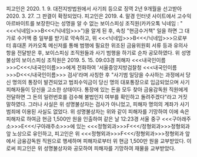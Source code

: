 피고인은 2020. 1. 9. 대전지방법원에서 사기죄 등으로 징역 2년 9개월을 선고받아 2020. 3. 27. 그 판결이 확정되었다.
피고인은 2019. 4. 말경 인터넷 사이트에서 고수익 아르바이트를 보장한다는 성명을 알 수 없는 보이스피싱 조직원(카카오톡 닉네임 : "<<<닉네임>>>B<<</닉네임>>>")을 알게 된 후, 속칭 "현금수거책" 일을 하면 그 대가로 수거액 중 일부를 받기로 약속하고, 위 <<<닉네임>>>B<<</닉네임>>>으로부터 휴대폰 카카오톡 메신저를 통해 범행에 필요한 위조된 금융위원회 서류 등과 유의사항을 전달받은 후, 보이스피싱 조직원들과 사기 범행을 하기로 순차 공모하였다.
위 성명불상의 보이스피싱 조직원은 2019. 5. 15. 09:03경 피해자 <<<내국인이름>>>C<<</내국인이름>>>에게 전화하여 '서울중앙지방검찰청 <<<내국인이름>>>D<<</내국인이름>>> 검사'라며 사칭한 후 "사기범 일당을 수사하는 과정에서 당신 명의의 통장이 발견되었고 범죄수익금이 당신 명의 대포통장으로 입금되었으며 사기 피해자들이 당신을 고소한 상태이다. 통장에 있는 돈을 모두 찾아 금융감독원 직원에게 전달하면 그 돈의 일련번호를 검수해 불법인지 여부를 확인하고 돌려주겠다"라고 거짓말하였다.
그러나 사실은 위 성명불상자는 검사가 아니었고, 피해자 명의의 계좌가 사기 범죄에 이용된 사실도 없었다.
위 성명불상자는 위와 같이 피해자를 기망하여 이에 속은 피해자로 하여금 현금 1,500만 원을 인출하여 같은 날 12:23경 서울 중구 <<<구아래주소>>>E<<</구아래주소>>>에 있는 <<<정형외과>>>F<<</정형외과>>>정형외과 앞 노상으로 유인하고, 피고인은 위 <<<정형외과>>>F<<</정형외과>>>정형외과 앞에서 금융감독원 직원으로 행세하며 피해자로부터 위 현금 1,500만 원을 교부받았다.
이로써 피고인은 위 성명불상자와 공모하여 피해자를 기망하여 재물을 교부받았다.
